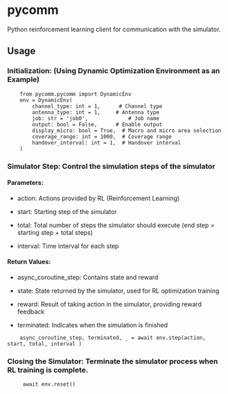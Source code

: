 # pycomm

Python reinforcement learning client for communication with the simulator.

## Usage

### Initialization: (Using Dynamic Optimization Environment as an Example)

```
	from pycomm.pycomm import DynamicEnv
	env = DynamicEnv(
	    channel_type: int = 1,      # Channel type
	    antenna_type: int = 1,     # Antenna type
	    job: str = 'job0',             # Job name
	    output: bool = False,      # Enable output
	    display_micro: bool = True,  # Macro and micro area selection
	    coverage_range: int = 1000,  # Coverage range
	    handover_interval: int = 1,  # Handover interval
	)

```


###  Simulator Step: Control the simulation steps of the simulator

#### Parameters:

 - action: Actions provided by RL (Reinforcement Learning)

 - start: Starting step of the simulator

 - total: Total number of steps the simulator should execute (end step = starting step + total steps)

 - interval: Time interval for each step

 
#### Return Values:

 - async_coroutine_step: Contains state and reward

 - state: State returned by the simulator, used for RL optimization training

 - reward: Result of taking action in the simulator, providing reward feedback

 - terminated: Indicates when the simulation is finished
 
```
	async_coroutine_step, terminated, _ = await env.step(action, start, total, interval )
```

### Closing the Simulator: Terminate the simulator process when RL training is complete.
```
	 await env.reset()
```

